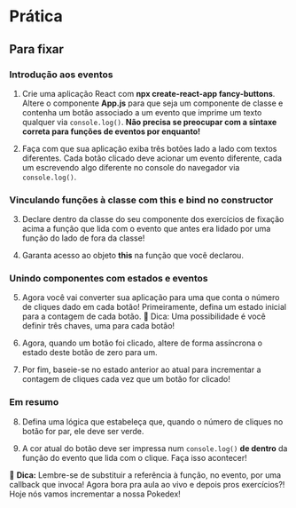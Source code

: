 # Prática

## Para fixar

### Introdução aos eventos

1. Crie uma aplicação React com **npx create-react-app fancy-buttons**. Altere o componente **App.js** para que seja um componente de classe e contenha um botão associado a um evento que imprime um texto qualquer via `console.log()`. **Não precisa se preocupar com a sintaxe correta para funções de eventos por enquanto!**

2. Faça com que sua aplicação exiba três botões lado a lado com textos diferentes. Cada botão clicado deve acionar um evento diferente, cada um escrevendo algo diferente no console do navegador via `console.log()`.

### Vinculando funções à classe com this e bind no constructor

3. Declare dentro da classe do seu componente dos exercícios de fixação acima a função que lida com o evento que antes era lidado por uma função do lado de fora da classe!

4. Garanta acesso ao objeto **this** na função que você declarou.

### Unindo componentes com estados e eventos

5. Agora você vai converter sua aplicação para uma que conta o número de cliques dado em cada botão! Primeiramente, defina um estado inicial para a contagem de cada botão.
🦜 Dica: Uma possibilidade é você definir três chaves, uma para cada botão!

6. Agora, quando um botão foi clicado, altere de forma assíncrona o estado deste botão de zero para um.

7. Por fim, baseie-se no estado anterior ao atual para incrementar a contagem de cliques cada vez que um botão for clicado!

### Em resumo

8. Defina uma lógica que estabeleça que, quando o número de cliques no botão for par, ele deve ser verde.

9. A cor atual do botão deve ser impressa num `console.log()` **de dentro** da função do evento que lida com o clique. Faça isso acontecer!

🦜 **Dica:** Lembre-se de substituir a referência à função, no evento, por uma callback que invoca!
Agora bora pra aula ao vivo e depois pros exercícios?! Hoje nós vamos incrementar a nossa Pokedex!
